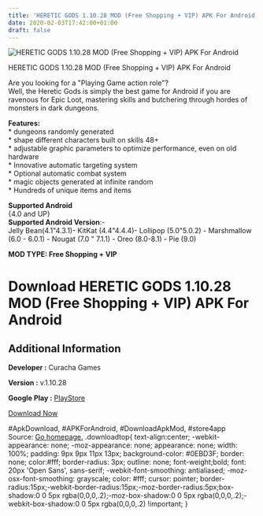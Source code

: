 ```yaml
---
title: 'HERETIC GODS 1.10.28 MOD (Free Shopping + VIP) APK For Android'
date: 2020-02-03T17:42:00+01:00
draft: false
---
```


![HERETIC GODS 1.10.28 MOD (Free Shopping + VIP) APK For Android](https://i1.wp.com/apkhome.net/wp-content/uploads/2020/02/HERETIC-GODS-1.10.28-MOD-Free-Shopping-VIP.png "HERETIC GODS 1.10.28 MOD (Free Shopping + VIP) APK For Android")

  

HERETIC GODS 1.10.28 MOD (Free Shopping + VIP) APK For Android

Are you looking for a "Playing Game action role"?  
Well, the Heretic Gods is simply the best game for Android if you are ravenous for Epic Loot, mastering skills and butchering through hordes of monsters in dark dungeons.

**Features:**  
\* dungeons randomly generated  
\* shape different characters built on skills 48+  
\* adjustable graphic parameters to optimize performance, even on old hardware  
\* Innovative automatic targeting system  
\* Optional automatic combat system  
\* magic objects generated at infinite random  
\* Hundreds of unique items and items

**Supported Android**  
{4.0 and UP}  
**Supported Android Version**:-  
Jelly Bean(4.1"4.3.1)- KitKat (4.4"4.4.4)- Lollipop (5.0"5.0.2) - Marshmallow (6.0 - 6.0.1) - Nougat (7.0 " 7.1.1) - Oreo (8.0-8.1) - Pie (9.0)

**MOD TYPE: Free Shopping + VIP**

Download HERETIC GODS 1.10.28 MOD (Free Shopping + VIP) APK For Android
=======================================================================

Additional Information
----------------------

**Developer :** Curacha Games

**Version :** v.1.10.28

**Google Play :** [PlayStore](https://play.google.com/store/apps/details?id=com.curacha.hereticgods)

  

[Download Now](https://store4app.co/post/heretic-gods-1-10-28-mod-free-shopping-vip-apk-for-android_1580748092)

  
#ApkDownload, #APKForAndroid, #DownloadApkMod, #store4app  
Source: [Go homepage.](https://store4app.co/post/heretic-gods-1-10-28-mod-free-shopping-vip-apk-for-android_1580748092) .downloadtop{ text-align:center; -webkit-appearance: none; -moz-appearance: none; appearance: none; width: 100%; padding: 9px 9px 11px 13px; background-color: #0EBD3F; border: none; color:#fff; border-radius: 3px; outline: none; font-weight;bold; font: 20px 'Open Sans', sans-serif; -webkit-font-smoothing: antialiased; -moz-osx-font-smoothing: grayscale; color: #fff; cursor: pointer; border-radius:15px;-webkit-border-radius:15px;-moz-border-radius:5px;box-shadow:0 0 5px rgba(0,0,0,.2);-moz-box-shadow:0 0 5px rgba(0,0,0,.2);-webkit-box-shadow:0 0 5px rgba(0,0,0,.2) !important; }